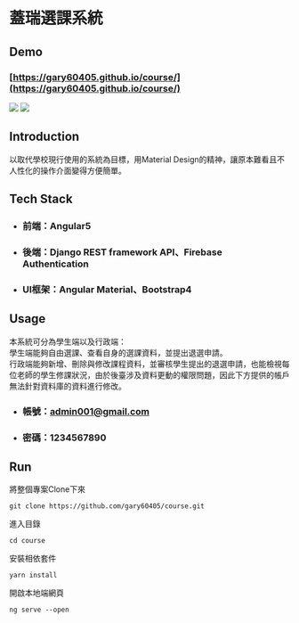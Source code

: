 # 蓋瑞選課系統

## Demo
### [https://gary60405.github.io/course/](https://gary60405.github.io/course/)
![](https://imgur.com/fDxZEuL.png)
![](https://imgur.com/Pj2n7du.png)

## Introduction
以取代學校現行使用的系統為目標，用Material Design的精神，讓原本難看且不人性化的操作介面變得方便簡單。

## Tech Stack
* ### 前端：Angular5
* ### 後端：Django REST framework API、Firebase Authentication
* ### UI框架：Angular Material、Bootstrap4

## Usage
本系統可分為學生端以及行政端：<br>學生端能夠自由選課、查看自身的選課資料，並提出退選申請。<br>行政端能夠新增、刪除與修改課程資料，並審核學生提出的退選申請，也能檢視每位老師的學生修課狀況，由於後臺涉及資料更動的權限問題，因此下方提供的帳戶無法針對資料庫的資料進行修改。
* ### 帳號：admin001@gmail.com
* ### 密碼：1234567890

## Run
將整個專案Clone下來
``` git
git clone https://github.com/gary60405/course.git
``` 
進入目錄
``` 
cd course
```
安裝相依套件
``` yarn
yarn install
```

開啟本地端網頁
``` angular
ng serve --open
```
